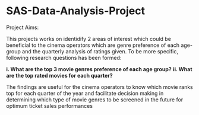 # SAS-Data-Analysis-Project

Project Aims: 

This projects works on identidify 2 areas of interest which could be beneficial to the 
cinema operators which are genre preference of each age-group and the quarterly analysis of ratings given. To be more specific, following research questions has been formed:

**i. What are the top 3 movie genres preference of each age group?**
**ii. What are the top rated movies for each quarter?**

The findings are useful for the cinema operators to know which movie ranks top for each quarter of the year and facilitate decision making in determining which type of movie genres to be screened in the future for optimum ticket sales performances
